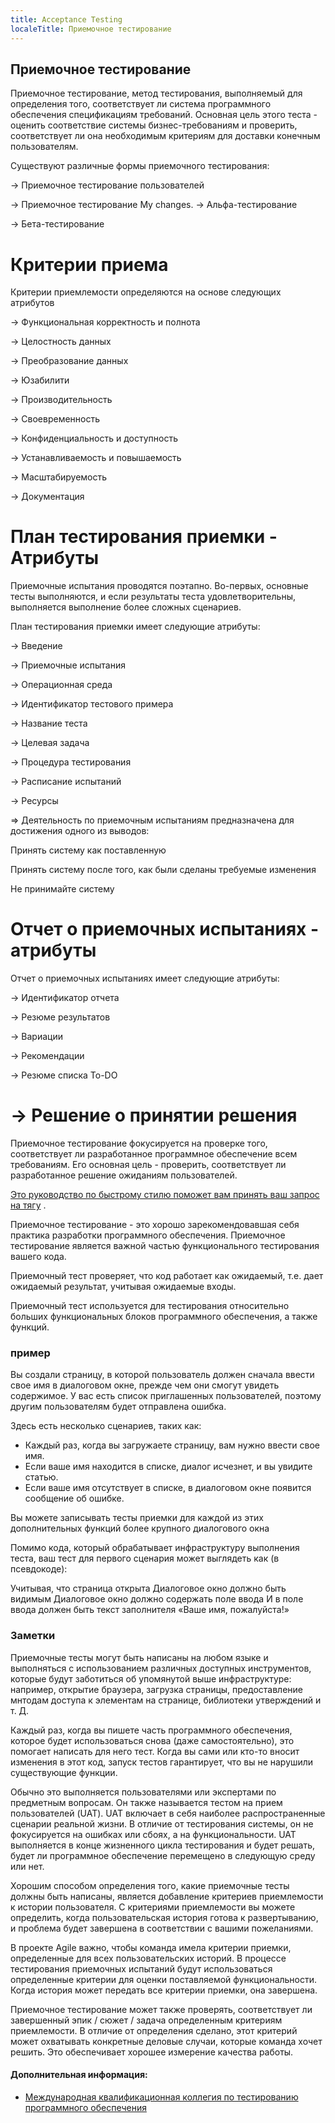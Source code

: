 ```yaml
---
title: Acceptance Testing
localeTitle: Приемочное тестирование
---
```

## Приемочное тестирование

Приемочное тестирование, метод тестирования, выполняемый для определения того, соответствует ли система программного обеспечения спецификациям требований. Основная цель этого теста - оценить соответствие системы бизнес-требованиям и проверить, соответствует ли она необходимым критериям для доставки конечным пользователям.

Существуют различные формы приемочного тестирования:

\-> Приемочное тестирование пользователей

\-> Приемочное тестирование
My changes.
\-> Альфа-тестирование

\-> Бета-тестирование

# Критерии приема

Критерии приемлемости определяются на основе следующих атрибутов

\-> Функциональная корректность и полнота

\-> Целостность данных

\-> Преобразование данных

\-> Юзабилити

\-> Производительность

\-> Своевременность

\-> Конфиденциальность и доступность

\-> Устанавливаемость и повышаемость

\-> Масштабируемость

\-> Документация

# План тестирования приемки - Атрибуты

Приемочные испытания проводятся поэтапно. Во-первых, основные тесты выполняются, и если результаты теста удовлетворительны, выполняется выполнение более сложных сценариев.

План тестирования приемки имеет следующие атрибуты:

\-> Введение

\-> Приемочные испытания

\-> Операционная среда

\-> Идентификатор тестового примера

\-> Название теста

\-> Целевая задача

\-> Процедура тестирования

\-> Расписание испытаний

\-> Ресурсы

\=> Деятельность по приемочным испытаниям предназначена для достижения одного из выводов:

Принять систему как поставленную

Принять систему после того, как были сделаны требуемые изменения

Не принимайте систему

# Отчет о приемочных испытаниях - атрибуты

Отчет о приемочных испытаниях имеет следующие атрибуты:

\-> Идентификатор отчета

\-> Резюме результатов

\-> Вариации

\-> Рекомендации

\-> Резюме списка To-DO

# \-> Решение о принятии решения

Приемочное тестирование фокусируется на проверке того, соответствует ли разработанное программное обеспечение всем требованиям. Его основная цель - проверить, соответствует ли разработанное решение ожиданиям пользователей.

[Это руководство по быстрому стилю поможет вам принять ваш запрос на тягу](https://github.com/freecodecamp/guides/blob/master/README.md) .

Приемочное тестирование - это хорошо зарекомендовавшая себя практика разработки программного обеспечения. Приемочное тестирование является важной частью функционального тестирования вашего кода.

Приемочный тест проверяет, что код работает как ожидаемый, т.е. дает ожидаемый результат, учитывая ожидаемые входы.

Приемочный тест используется для тестирования относительно больших функциональных блоков программного обеспечения, а также функций.

### пример

Вы создали страницу, в которой пользователь должен сначала ввести свое имя в диалоговом окне, прежде чем они смогут увидеть содержимое. У вас есть список приглашенных пользователей, поэтому другим пользователям будет отправлена ​​ошибка.

Здесь есть несколько сценариев, таких как:

*   Каждый раз, когда вы загружаете страницу, вам нужно ввести свое имя.
*   Если ваше имя находится в списке, диалог исчезнет, ​​и вы увидите статью.
*   Если ваше имя отсутствует в списке, в диалоговом окне появится сообщение об ошибке.

Вы можете записывать тесты приемки для каждой из этих дополнительных функций более крупного диалогового окна

Помимо кода, который обрабатывает инфраструктуру выполнения теста, ваш тест для первого сценария может выглядеть как (в псевдокоде):

Учитывая, что страница открыта Диалоговое окно должно быть видимым Диалоговое окно должно содержать поле ввода И в поле ввода должен быть текст заполнителя «Ваше имя, пожалуйста!»

### Заметки

Приемочные тесты могут быть написаны на любом языке и выполняться с использованием различных доступных инструментов, которые будут заботиться об упомянутой выше инфраструктуре: например, открытие браузера, загрузка страницы, предоставление мнтодам доступа к элементам на странице, библиотеки утверждений и т. Д.

Каждый раз, когда вы пишете часть программного обеспечения, которое будет использоваться снова (даже самостоятельно), это помогает написать для него тест. Когда вы сами или кто-то вносит изменения в этот код, запуск тестов гарантирует, что вы не нарушили существующие функции.

Обычно это выполняется пользователями или экспертами по предметным вопросам. Он также называется тестом на прием пользователей (UAT). UAT включает в себя наиболее распространенные сценарии реальной жизни. В отличие от тестирования системы, он не фокусируется на ошибках или сбоях, а на функциональности. UAT выполняется в конце жизненного цикла тестирования и будет решать, будет ли программное обеспечение перемещено в следующую среду или нет.

Хорошим способом определения того, какие приемочные тесты должны быть написаны, является добавление критериев приемлемости к истории пользователя. С критериями приемлемости вы можете определить, когда пользовательская история готова к развертыванию, и проблема будет завершена в соответствии с вашими пожеланиями.

В проекте Agile важно, чтобы команда имела критерии приемки, определенные для всех пользовательских историй. В процессе тестирования приемочных испытаний будут использоваться определенные критерии для оценки поставляемой функциональности. Когда история может передать все критерии приемки, она завершена.

Приемочное тестирование может также проверять, соответствует ли завершенный эпик / сюжет / задача определенным критериям приемлемости. В отличие от определения сделано, этот критерий может охватывать конкретные деловые случаи, которые команда хочет решить. Это обеспечивает хорошее измерение качества работы.

#### Дополнительная информация:

*   [Международная квалификационная коллегия по тестированию программного обеспечения](http://www.istqb.org/)
